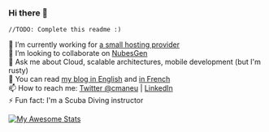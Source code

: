 ### Hi there 👋

```
//TODO: Complete this readme :)
```

🔭 I’m currently working for [a small hosting provider](https://github.com/azure) <br/>
👯 I’m looking to collaborate on [NubesGen](https://github.com/microsoft/nubesgen) <br/>
💬 Ask me about Cloud, scalable architectures, mobile development (but I'm rusty) <br/>
📖 You can read [my blog in English](https://www.maneu.net) and [in French](https://www.maneu.fr)<br/>
📫 How to reach me: [Twitter @cmaneu](https://twitter.com/cmaneu) | [LinkedIn](https://linkedin.com/in/cmaneu)<br/>
⚡ Fun fact: I'm a Scuba Diving instructor <br/>

[![My Awesome Stats](https://awesome-github-stats.azurewebsites.net/user-stats/cmaneu?cardType=level-alternate&theme=tokyonight)](https://git.io/awesome-stats-card)
